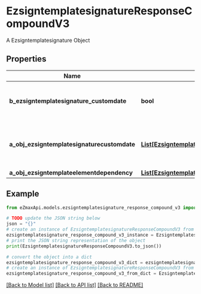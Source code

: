 # EzsigntemplatesignatureResponseCompoundV3

A Ezsigntemplatesignature Object

## Properties

Name | Type | Description | Notes
------------ | ------------- | ------------- | -------------
**b_ezsigntemplatesignature_customdate** | **bool** | Whether the Ezsigntemplatesignature has a custom date format or not. (Only possible when eEzsigntemplatesignatureType is **Name** or **Handwritten**) | [optional] 
**a_obj_ezsigntemplatesignaturecustomdate** | [**List[EzsigntemplatesignaturecustomdateResponseCompoundV2]**](EzsigntemplatesignaturecustomdateResponseV2.md) | An array of custom date blocks that will be filled at the time of signature.  Can only be used if bEzsigntemplatesignatureCustomdate is true.  Use an empty array if you don&#39;t want to have a date at all. | [optional] 
**a_obj_ezsigntemplateelementdependency** | [**List[EzsigntemplateelementdependencyResponseCompound]**](EzsigntemplateelementdependencyResponse.md) |  | [optional] 

## Example

```python
from eZmaxApi.models.ezsigntemplatesignature_response_compound_v3 import EzsigntemplatesignatureResponseCompoundV3

# TODO update the JSON string below
json = "{}"
# create an instance of EzsigntemplatesignatureResponseCompoundV3 from a JSON string
ezsigntemplatesignature_response_compound_v3_instance = EzsigntemplatesignatureResponseCompoundV3.from_json(json)
# print the JSON string representation of the object
print(EzsigntemplatesignatureResponseCompoundV3.to_json())

# convert the object into a dict
ezsigntemplatesignature_response_compound_v3_dict = ezsigntemplatesignature_response_compound_v3_instance.to_dict()
# create an instance of EzsigntemplatesignatureResponseCompoundV3 from a dict
ezsigntemplatesignature_response_compound_v3_from_dict = EzsigntemplatesignatureResponseCompoundV3.from_dict(ezsigntemplatesignature_response_compound_v3_dict)
```
[[Back to Model list]](../README.md#documentation-for-models) [[Back to API list]](../README.md#documentation-for-api-endpoints) [[Back to README]](../README.md)


